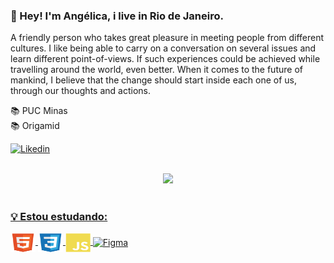 ### 👋 Hey! I'm Angélica, i live in Rio de Janeiro.
A friendly person who takes great pleasure in meeting people from different cultures. I like being able to carry on a conversation on several issues and learn different point-of-views. If such experiences could be achieved while travelling around the world, even better. When it comes to the future of mankind, I believe that the change should start inside
each one of us, through our thoughts and actions. 

📚 PUC Minas <br>
📚 Origamid 

[![Likedin](https://img.shields.io/badge/LinkedIn-0077B5?style=for-the-badge&logo=linkedin&logoColor=white
)](https://www.linkedin.com)<br><br>

<div align="center">
  <a href="https://github.com/angelicasa">
  <img height="180em" src="https://github-readme-stats.vercel.app/api?username=angelicasa&show_icons=true&theme=cobalt&include_all_commits=true&count_private=true"/><br><br>
  </div>
  
### 💡 Estou estudando: 
<div style="display: inline_block">
 <img align="center" alt="HTML5" height="30" width="40" src="https://raw.githubusercontent.com/devicons/devicon/master/icons/html5/html5-original.svg">
   <img align="center" alt="CSS3" height="30" width="40" src="https://raw.githubusercontent.com/devicons/devicon/master/icons/css3/css3-original.svg">
     <img align="center" alt="Js" height="30" width="40" src="https://raw.githubusercontent.com/devicons/devicon/master/icons/javascript/javascript-plain.svg">
     <img align="center" alt="Figma" height="30" width="40" src="https://cdn.jsdelivr.net/gh/devicons/devicon/icons/figma/figma-original.svg">
</div>

